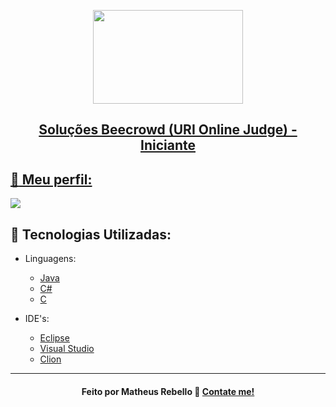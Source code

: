 <p align="center">
<a href="https://www.beecrowd.com.br">
<img  width="240"  height="150"  src="https://resources.beecrowd.com.br/judge/img/5.0/logo-beecrowd.png?1635097036">
</p>

<h2 align="center">
  <p> Soluções Beecrowd (URI Online Judge) - Iniciante </p>
</h2>

## :bee: Meu perfil:
<div style="display: inline_block">
  <a href="https://www.beecrowd.com.br/judge/pt/profile/810128" height="30em" target="_blank"><img src="https://img.shields.io/badge/-Beecrowd-9400D3?style=for-the-badge" target="_blank"></a>
</div>

## :rocket: Tecnologias Utilizadas:

- Linguagens:

  - [Java](https://docs.oracle.com/en/java/)
  - [C#](https://learn.microsoft.com/pt-br/dotnet/csharp/tour-of-csharp/)
  - [C](https://devdocs.io/c/)

- IDE's:

  - [Eclipse](https://www.eclipse.org)
  - [Visual Studio](https://visualstudio.microsoft.com/pt-br/)
  - [Clion](https://www.jetbrains.com/pt-br/clion/)

---
<h4 align="center">
    Feito por Matheus Rebello 👾 <a href="https://www.linkedin.com/in/matheus-scr/" target="_blank">Contate me!</a>
</h4>

